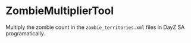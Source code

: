 # ZombieMultiplierTool

Multiply the zombie count in the `zombie_territories.xml` files in DayZ SA programatically.